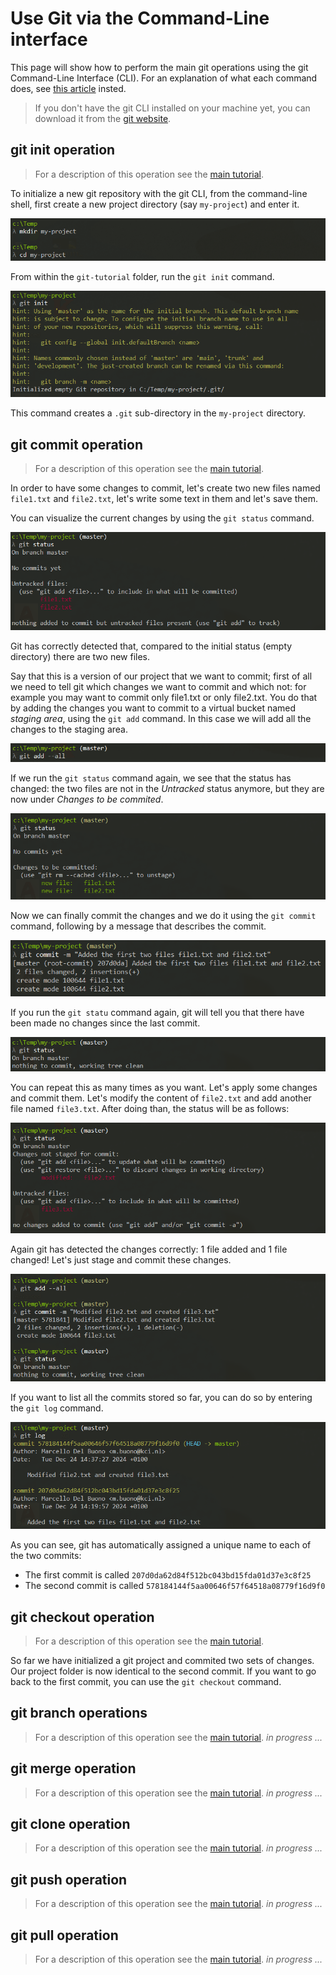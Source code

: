 # Use Git via the Command-Line interface

This page will show how to perform the main git operations using the
git Command-Line Interface (CLI). For an explanation of what each
command does, see [this article](./index.md) insted.

> If you don't have the git CLI installed on your machine yet, you 
> can download it from the [git website](https://git-scm.com/downloadd).


## git init operation
> For a description of this operation see the [main tutorial](index.md).

To initialize a new git repository with the git CLI, from the command-line
shell, first create a new project directory (say `my-project`) and enter
it. 

![create-dir](assets/img/cli-init-1.png)

From within the `git-tutorial` folder, run the `git init` command.

![git-init](assets/img/cli-init-2.png)

This command creates a `.git` sub-directory in the `my-project` directory.


## git commit operation
> For a description of this operation see the [main tutorial](index.md).

In order to have some changes to commit, let's create two new files named 
`file1.txt` and `file2.txt`, let's write some text in them and let's save 
them.

You can visualize the current changes by using the `git status` command.

![git-status](assets/img/cli-commit-1.png)

Git has correctly detected that, compared to the initial status (empty
directory) there are two new files. 

Say that this is a version of our project that we want to commit; first 
of all we need to tell git which changes we want to commit and which not: 
for example you may want to commit only file1.txt or only file2.txt. You
do that by adding the changes you want to commit to a virtual bucket
named *staging area*, using the `git add` command. In this case we will
add all the changes to the staging area.

![git-status](assets/img/cli-commit-2.png)

If we run the `git status` command again, we see that the status has
changed: the two files are not in the *Untracked* status anymore, but
they are now under *Changes to be commited*.

![git-status](assets/img/cli-commit-3.png)

Now we can finally commit the changes and we do it using the
`git commit` command, following by a message that describes the
commit.

![git-status](assets/img/cli-commit-4.png)

If you run the `git statu` command again, git will tell you that
there have been made no changes since the last commit.

![git-status](assets/img/cli-commit-5.png)

You can repeat this as many times as you want. Let's apply some changes
and commit them. Let's modify the content of `file2.txt` and add another
file named `file3.txt`. After doing than, the status will be as follows:

![git-status](assets/img/cli-commit-6.png)

Again git has detected the changes correctly: 1 file added and 1 file
changed! Let's just stage and commit these changes.

![git-status](assets/img/cli-commit-7.png)

If you want to list all the commits stored so far, you can do so by
entering the `git log` command.

![git-status](assets/img/cli-commit-8.png)

As you can see, git has automatically assigned a unique name to each of
the two commits:

- The first commit is called `207d0da62d84f512bc043bd15fda01d37e3c8f25`
- The second commit is called `578184144f5aa00646f57f64518a08779f16d9f0`


## git checkout operation
> For a description of this operation see the [main tutorial](index.md).

So far we have initialized a git project and commited two sets of 
changes. Our project folder is now identical to the second commit. If
you want to go back to the first commit, you can use the `git checkout`
command.


## git branch operations
> For a description of this operation see the [main tutorial](index.md).
*in progress ...*

## git merge operation
> For a description of this operation see the [main tutorial](index.md).
*in progress ...*

## git clone operation
> For a description of this operation see the [main tutorial](index.md).
*in progress ...*

## git push operation
> For a description of this operation see the [main tutorial](index.md).
*in progress ...*

## git pull operation
> For a description of this operation see the [main tutorial](index.md).
*in progress ...*
